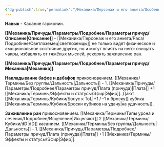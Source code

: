 ```yaml
---
{"dg-publish":true,"permalink":"/Механика/Персонаж и его анкета/Особенности расы/Касание гармонии/","noteIcon":"","created":"2025-08-21T13:47:44.973+03:00","updated":"2025-09-03T18:20:00.963+03:00"}
---
```




**Навык** - Касание гармонии. 

**[[Механика/Причуды/Параметры/Подробнее/Параметры причуд/Описание\|Описание]]** - [[Механика/Персонаж и его анкета/Раса/Подробнее/Светлоземец\|светлоземцы]] не только видят физическое и эмоциональное состояние других, но и могут влиять на него: очищать чакры, избавлять от тяжёлых мыслей, ускорять заживление ран.

**[[Механика/Причуды/Параметры/Подробнее/Параметры причуд/Механика\|Механика]]**:

**Накладывание бафов и дебафов** прикосновением. [[Механика/Термины/Без группы/Дальность\|Дальность]] - 1. [[Механика/Причуды/Параметры/Подробнее/Параметры причуд/Плата (причуда)\|Плата]] +1 [[Механика/Термины/Эффекты и статусы/Эфир\|Эфир]]. Дают [[Механика/Термины/Кубики/Бонус к ToL\|+1 / -1 к броску]] кубика [[Механика/Термины/Кубики/Броски кубиков на удачу\|на удачность]].

**Заживление ран** прикосновением.  [[Механика/Термины/Типы урона и лечения/Подробнее/Исцеление\|Исцеляют]] 2 [[Механика/Термины/Кубики/dD\|dD]] касанием. [[Механика/Термины/Без группы/Дальность\|Дальность]] - 1. [[Механика/Причуды/Параметры/Подробнее/Параметры причуд/Плата (причуда)\|Плата]] +1 [[Механика/Термины/Эффекты и статусы/Эфир\|Эфир]].